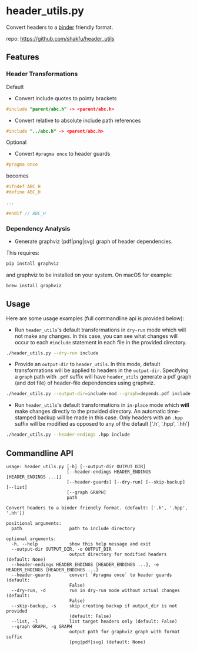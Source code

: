 # header_utils.py

Convert headers to a [binder](https://github.com/RosettaCommons/binder>) friendly format.

repo: <https://github.com/shakfu/header_utils>

## Features

### Header Transformations

Default

- Convert include quotes to pointy brackets

```c++
#include "parent/abc.h" -> <parent/abc.h>
```

- Convert relative to absolute include path references

```c++
#include "../abc.h" -> <parent/abc.h>
```

Optional

- Convert `#pragma once` to header guards

```c++
#pragma once
```

becomes

```c++
#ifndef ABC_H
#define ABC_H

...

#endif // ABC_H

```

### Dependency Analysis

- Generate graphviz (pdf|png|svg) graph of header dependencies.

This requires:

```bash
pip install graphviz
```

and graphviz to be installed on your system. On macOS for example:

```bash
brew install graphviz
```

## Usage

Here are some usage examples (full commandline api is provided below):

- Run `header_utils`'s default transformations in `dry-run` mode which will not make any changes. In this case, you can see what changes will occur to each `#include` statement in each file in the provided directory.

```bash
./header_utils.py --dry-run include
```

- Provide an `output-dir` to `header_utils`. In this mode, default transformations will be applied to headers in the `output-dir`. Specifying a `graph` path with `.pdf` suffix will have `header_utils` generate a pdf graph (and dot file) of header-file dependencies using graphviz.

```bash
./header_utils.py --output-dir=include-mod --graph=depends.pdf include
```

- Run `header_utils`'s default transformations in `in-place` mode which **will** make changes directly to the provided directory. An automatic time-stamped backup will be made in this case. Only headers with an `.hpp` suffix will be modified as opposed to any of the default ['.h', '.hpp', '.hh']

```bash
./header_utils.py --header-endings .hpp include
```

## Commandline API

```text
usage: header_utils.py [-h] [--output-dir OUTPUT_DIR]
                       [--header-endings HEADER_ENDINGS [HEADER_ENDINGS ...]]
                       [--header-guards] [--dry-run] [--skip-backup] [--list]
                       [--graph GRAPH]
                       path

Convert headers to a binder friendly format. (default: ['.h', '.hpp', '.hh'])

positional arguments:
  path                  path to include directory

optional arguments:
  -h, --help            show this help message and exit
  --output-dir OUTPUT_DIR, -o OUTPUT_DIR
                        output directory for modified headers (default: None)
  --header-endings HEADER_ENDINGS [HEADER_ENDINGS ...], -e HEADER_ENDINGS [HEADER_ENDINGS ...]
  --header-guards       convert `#pragma once` to header guards (default:
                        False)
  --dry-run, -d         run in dry-run mode without actual changes (default:
                        False)
  --skip-backup, -s     skip creating backup if output_dir is not provided
                        (default: False)
  --list, -l            list target headers only (default: False)
  --graph GRAPH, -g GRAPH
                        output path for graphviz graph with format suffix
                        [png|pdf|svg] (default: None)
```
